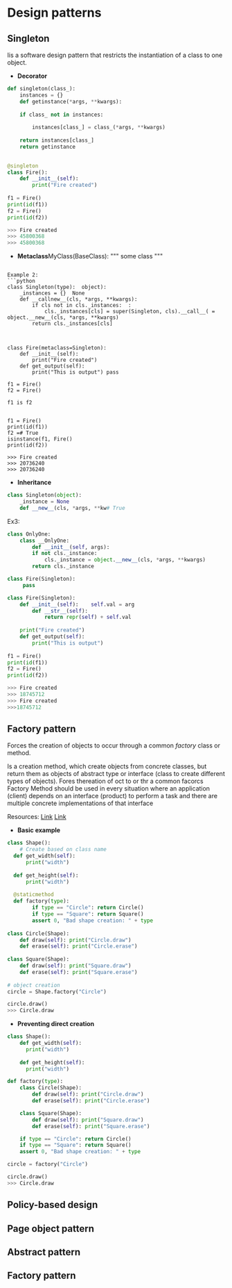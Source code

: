 # Design patterns

## Singleton
Iis a software design pattern that restricts the instantiation of a class to one object.

* **Decorator**
```python
def singleton(class_):  
    instances = {}  
    def getinstance(*args, **kwargs):  
        
	if class_ not in instances:  
        
	    instances[class_] = class_(*args, **kwargs)  
        
	return instances[class_]  
    return getinstance  
  

@singleton  
class Fire():  
    def __init__(self):  
        print("Fire created")  
    
f1 = Fire()  
print(id(f1))  
f2 = Fire()  
print(id(f2))

>>> Fire created
>>> 45800368
>>> 45800368
```

* **Metaclass**MyClass(BaseClass):
    """
    some class
    """
```
  
Example 2:
```python
class Singleton(type):  object):
    _instances = {}  None
    def __callnew__(cls, *args, **kwargs):  
        if cls not in cls._instances:  :
            cls._instances[cls] = super(Singleton, cls).__call__( = object.__new__(cls, *args, **kwargs)  
        return cls._instances[cls]  
  
  

class Fire(metaclass=Singleton):  
    def __init__(self):  
        print("Fire created")  
    def get_output(self):  
        print("This is output") pass

f1 = Fire()
f2 = Fire()

f1 is f2          
  
  
f1 = Fire()  
print(id(f1))  
f2 =# True
isinstance(f1, Fire()  
print(id(f2))

>>> Fire created
>>> 20736240
>>> 20736240
```

* **Inheritance** 
```python
class Singleton(object):
    _instance = None
    def __new__(cls, *args, **kw# True
```
  

Ex3:
```python
class OnlyOne:  
    class __OnlyOne:  
        def __init__(self, args):  
        if not cls._instance:
            cls._instance = object.__new__(cls, *args, **kwargs)
        return cls._instance

class Fire(Singleton):
     pass

class Fire(Singleton):  
    def __init__(self):    self.val = arg  
        def __str__(self):  
            return repr(self) + self.val  
    
    print("Fire created")  
    def get_output(self):  
        print("This is output")  
  
f1 = Fire()  
print(id(f1))  
f2 = Fire()  
print(id(f2))

>>> Fire created
>>> 18745712
>>> Fire created
>>>18745712
```
  
## Factory pattern
Forces the creation of objects to occur through a common _factory_ class or method.
 
Is a creation method, which create objects from concrete classes, but return them as objects of abstract type or interface (class to create different types of objects).
Fores thereation of oct to or thr a common facorcs
Factory Method should be used in every situation where an application (client) depends on an interface (product) to perform a task and there are multiple concrete implementations of that interface

Resources:
[Link](https://python-3-patterns-idioms-test.readthedocs.io/en/latest/Factory.html)
[Link](https://realpython.com/factory-method-python/)

* **Basic example**
```python
class Shape():  
    # Create based on class name  
  def get_width(self):
      print("width")
  
  def get_height(self):
      print("width")
  
  @staticmethod  
  def factory(type):  
        if type == "Circle": return Circle()  
        if type == "Square": return Square()  
        assert 0, "Bad shape creation: " + type  
    
class Circle(Shape):  
    def draw(self): print("Circle.draw")  
    def erase(self): print("Circle.erase")  
  
class Square(Shape):  
    def draw(self): print("Square.draw")  
    def erase(self): print("Square.erase")  
  
# object creation  
circle = Shape.factory("Circle")  

circle.draw()
>>> Circle.draw
```

* **Preventing direct creation**
```python
class Shape():
    def get_width(self):
      print("width")
  
    def get_height(self):
      print("width")

def factory(type):
    class Circle(Shape):
        def draw(self): print("Circle.draw")
        def erase(self): print("Circle.erase")

    class Square(Shape):
        def draw(self): print("Square.draw")
        def erase(self): print("Square.erase")

    if type == "Circle": return Circle()
    if type == "Square": return Square()
    assert 0, "Bad shape creation: " + type

circle = factory("Circle")  

circle.draw()
>>> Circle.draw
```

## Policy-based design

## Page object pattern

## Abstract pattern

## Factory pattern
<!--stackedit_data:
eyJoaXN0b3J5IjpbLTMxOTIwODIzMiwtMTE1NDg4OTE5NCwxNj
Q2NTMxODQwLC0xODMzNjU3MDgxLC04Nzc2OTY3NzAsMTUzNzE5
NDQ1Miw5ODM0NjI5NjYsLTE3Mjk1NjYyMjksLTEwODQ0MjQzOT
AsLTQwODM4NjExMywtMTc2OTQxMTQxLDE0MzMwOTk1MjgsNjc4
Mzk0NTE4LDE4MzQxNDExODIsLTEwMTU3Mjc4NjIsLTk4MjMyNT
YwNywtMTMxMTI3MzQ1NywtMTI2NzQ3NjY4NywtMTE5NjQ0MDI2
MV19
-->